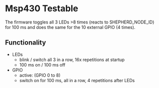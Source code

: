 # Msp430 Testable

The firmware toggles all 3 LEDs >8 times (reacts to SHEPHERD_NODE_ID) for 100 ms and does the same for the 10 external GPIO (4 times).

## Functionality

- LEDs
    - blink / switch all 3 in a row, 16x repetitions at startup
    - 100 ms on / 100 ms off
- GPIO
    - active: (GPIO 0 to 8)
    - switch on for 100 ms, all in a row, 4 repetitions after LEDs
